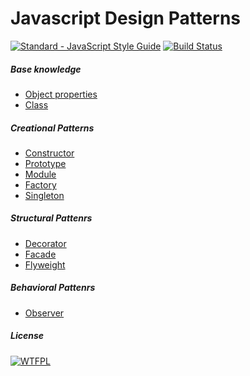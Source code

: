 # Javascript Design Patterns
[![Standard - JavaScript Style Guide](https://img.shields.io/badge/code_style-standard-brightgreen.svg)](http://standardjs.com/) [![Build Status](https://travis-ci.org/leaofelipe/javascript-design-patterns.svg?branch=master)](https://travis-ci.org/leaofelipe/javascript-design-patterns)

##### Base knowledge
- [Object properties](./concepts/defineproperty.js)
- [Class](./concepts/class.js)

##### Creational Patterns
- [Constructor](./creational/constructor.js)
- [Prototype](./creational/prototype.js)
- [Module](./creational/module.js)  
- [Factory](./creational/factory/)  
- [Singleton](./creational/singleton/)  

##### Structural Pattenrs
- [Decorator](./structural/decorator/)  
- [Facade](./structural/facade.js)  
- [Flyweight](./structural/flyweight.js)  

##### Behavioral Pattenrs
- [Observer](./behavioral/observer/)  

##### License
[![WTFPL](http://www.wtfpl.net/wp-content/uploads/2012/12/wtfpl-badge-2.png)](http://www.wtfpl.net)
